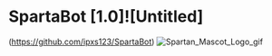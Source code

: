 # SpartaBot [1.0]![Untitled]
(https://github.com/ipxs123/SpartaBot)
![Spartan_Mascot_Logo_gif](https://user-images.githubusercontent.com/78660885/116436556-5cc85a80-a801-11eb-86f8-f14e39d1bb25.gif)

